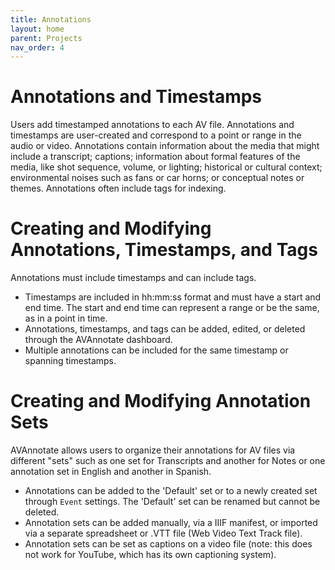 ```yaml
---
title: Annotations
layout: home
parent: Projects
nav_order: 4
---
```

# Annotations and Timestamps
Users add timestamped annotations to each AV file. Annotations and timestamps are user-created and correspond to a point or range in the audio or video. Annotations contain information about the media that might include a transcript; captions; information about formal features of the media, like shot sequence, volume, or lighting; historical or cultural context; environmental noises such as fans or car horns; or conceptual notes or themes. Annotations often include tags for indexing.

# Creating and Modifying Annotations, Timestamps, and Tags
Annotations must include timestamps and can include tags. 
- Timestamps are included in hh:mm:ss format and must have a start and end time. The start and end time can represent a range or be the same, as in a point in time.
- Annotations, timestamps, and tags can be added, edited, or deleted through the AVAnnotate dashboard.
- Multiple annotations can be included for the same timestamp or spanning timestamps.
   
# Creating and Modifying Annotation Sets
AVAnnotate allows users to organize their annotations for AV files via different "sets" such as one set for Transcripts and another for Notes or one annotation set in English and another in Spanish.  
- Annotations can be added to the 'Default' set or to a newly created set through `Event` settings. The 'Default' set can be renamed but cannot be deleted.
- Annotation sets can be added manually, via a IIIF manifest, or imported via a separate spreadsheet or .VTT file (Web Video Text Track file).
- Annotation sets can be set as captions on a video file (note: this does not work for YouTube, which has its own captioning system).

